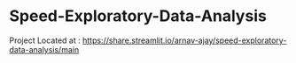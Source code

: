 # Speed-Exploratory-Data-Analysis

Project Located at : https://share.streamlit.io/arnav-ajay/speed-exploratory-data-analysis/main 
